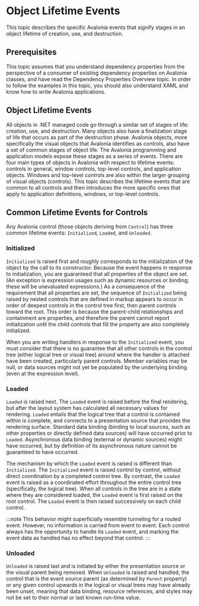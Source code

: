 # Object Lifetime Events

This topic describes the specific Avalonia events that signify stages in an object lifetime of creation, use, and destruction.

## Prerequisites

This topic assumes that you understand dependency properties from the perspective of a consumer of existing dependency properties on Avalonia classes, and have read the Dependency Properties Overview topic. In order to follow the examples in this topic, you should also understand XAML and know how to write Avalonia applications.

## Object Lifetime Events

All objects in .NET managed code go through a similar set of stages of life: creation, use, and destruction. Many objects also have a finalization stage of life that occurs as part of the destruction phase. Avalonia objects, more specifically the visual objects that Avalonia identifies as controls, also have a set of common stages of object life. The Avalonia programming and application models expose these stages as a series of events. There are four main types of objects in Avalonia with respect to lifetime events: controls in general, window controls, top-level controls, and application objects. Windows and top-level controls are also within the larger grouping of visual objects (controls). This topic describes the lifetime events that are common to all controls and then introduces the more specific ones that apply to application definitions, windows, or top-level controls.

## Common Lifetime Events for Controls

Any Avalonia control (those objects deriving from ```Control```) has three common lifetime events: ```Initialized```, ```Loaded```, and ```Unloaded```.

### Initialized

```Initialized``` is raised first and roughly corresponds to the initialization of the object by the call to its constructor. Because the event happens in response to initialization, you are guaranteed that all properties of the object are set. (An exception is expression usages such as dynamic resources or binding; these will be unevaluated expressions.) As a consequence of the requirement that all properties are set, the sequence of ```Initialized``` being raised by nested controls that are defined in markup appears to occur in order of deepest controls in the control tree first, then parent controls toward the root. This order is because the parent-child relationships and containment are properties, and therefore the parent cannot report initialization until the child controls that fill the property are also completely initialized.

When you are writing handlers in response to the ```Initialized``` event, you must consider that there is no guarantee that all other controls in the control tree (either logical tree or visual tree) around where the handler is attached have been created, particularly parent controls. Member variables may be null, or data sources might not yet be populated by the underlying binding (even at the expression level).

### Loaded

```Loaded``` is raised next. The ```Loaded``` event is raised before the final rendering, but after the layout system has calculated all necessary values for rendering. ```Loaded``` entails that the logical tree that a control is contained within is complete, and connects to a presentation source that provides the rendering surface. Standard data binding (binding to local sources, such as other properties or directly defined data sources) will have occurred prior to ```Loaded```. Asynchronous data binding (external or dynamic sources) might have occurred, but by definition of its asynchronous nature cannot be guaranteed to have occurred.

The mechanism by which the ```Loaded``` event is raised is different than ```Initialized```. The ```Initialized``` event is raised control by control, without direct coordination by a completed control tree. By contrast, the ```Loaded``` event is raised as a coordinated effort throughout the entire control tree (specifically, the logical tree). When all controls in the tree are in a state where they are considered loaded, the ```Loaded``` event is first raised on the root control. The ```Loaded``` event is then raised successively on each child control.

:::note 
This behavior might superficially resemble tunneling for a routed event. However, no information is carried from event to event. Each control always has the opportunity to handle its ```Loaded``` event, and marking the event data as handled has no effect beyond that control.
:::

### Unloaded

```Unloaded``` is raised last and is initiated by either the presentation source or the visual parent being removed. When ```Unloaded``` is raised and handled, the control that is the event source parent (as determined by ```Parent``` property) or any given control upwards in the logical or visual trees may have already been unset, meaning that data binding, resource references, and styles may not be set to their normal or last known run-time value.